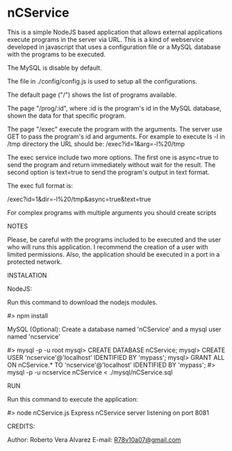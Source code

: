 nCService
==============

This is a simple NodeJS based application that allows external applications 
execute programs in the server via URL. This is a kind of webservice developed 
in javascript that uses a configuration file or a MySQL database with the 
programs to be executed.

The MySQL is disable by default.

The file in ./config/config.js is used to setup all the configurations. 

The default page ("/") shows the list of programs available.

The page "/prog/:id", where :id is the program's id in the MySQL database, 
shown the data for that specific program.
 
The page "/exec" execute the program with the arguments. The server use GET
to pass the program's id and arguments. For example to execute ls -l in /tmp
directory the URL should be: /exec?id=1&arg=-l%20/tmp

The exec service include two more options. The first one is async=true to send 
the program and return immediately without wait for the result. The second 
option is text=true to send the program's output in text format.

The exec full format is:

/exec?id=1&dir=-l%20/tmp&async=true&text=true

For complex programs with multiple arguments you should create scripts 

NOTES

Please, be careful with the programs included to be executed and the user who
will runs this application. I recommend the creation of a user with limited 
permissions. Also, the application should be executed in a port in a protected network.

INSTALATION

NodeJS:

Run this command to download the nodejs modules.

#> npm install 

MySQL (Optional):
Create a database named 'nCService' and a mysql user named 'ncservice'

#> mysql -p -u root
mysql> CREATE DATABASE nCService;
mysql> CREATE USER 'ncservice'@'localhost' IDENTIFIED BY 'mypass';
mysql> GRANT ALL ON nCService.* TO 'ncservice'@'localhost' IDENTIFIED BY 'mypass';
#> mysql -p -u ncservice nCService < ./mysql/nCService.sql

RUN

Run this command to execute the application:

#> node nCService.js
Express nCService server listening on port 8081

CREDITS:

Author: Roberto Vera Alvarez
E-mail: R78v10a07@gmail.com
